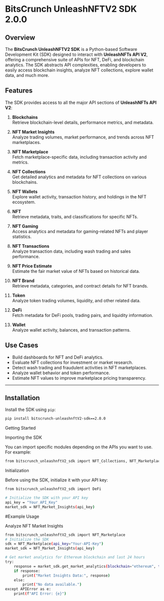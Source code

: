 # BitsCrunch UnleashNFTV2 SDK 2.0.0

## Overview

The **BitsCrunch UnleashNFTV2 SDK** is a Python-based Software Development Kit (SDK) designed to interact with **UnleashNFTs API V2**, offering a comprehensive suite of APIs for NFT, DeFi, and blockchain analytics. The SDK abstracts API complexities, enabling developers to easily access blockchain insights, analyze NFT collections, explore wallet data, and much more.

## Features

The SDK provides access to all the major API sections of **UnleashNFTs API V2**:

1. **Blockchains**  
   Retrieve blockchain-level details, performance metrics, and metadata.
   
2. **NFT Market Insights**  
   Analyze trading volumes, market performance, and trends across NFT marketplaces.
   
3. **NFT Marketplace**  
   Fetch marketplace-specific data, including transaction activity and metrics.
   
4. **NFT Collections**  
   Get detailed analytics and metadata for NFT collections on various blockchains.
   
5. **NFT Wallets**  
   Explore wallet activity, transaction history, and holdings in the NFT ecosystem.
   
6. **NFT**  
   Retrieve metadata, traits, and classifications for specific NFTs.
   
7. **NFT Gaming**  
   Access analytics and metadata for gaming-related NFTs and player statistics.
   
8. **NFT Transactions**  
   Analyze transaction data, including wash trading and sales performance.
   
9. **NFT Price Estimate**  
   Estimate the fair market value of NFTs based on historical data.
   
10. **NFT Brand**  
    Retrieve metadata, categories, and contract details for NFT brands.
    
11. **Token**  
    Analyze token trading volumes, liquidity, and other related data.
    
12. **DeFi**  
    Fetch metadata for DeFi pools, trading pairs, and liquidity information.
    
13. **Wallet**  
    Analyze wallet activity, balances, and transaction patterns.

## Use Cases

- Build dashboards for NFT and DeFi analytics.
- Evaluate NFT collections for investment or market research.
- Detect wash trading and fraudulent activities in NFT marketplaces.
- Analyze wallet behavior and token performance.
- Estimate NFT values to improve marketplace pricing transparency.

---

## Installation

Install the SDK using `pip`:

```bash
pip install bitscrunch-unleashnftV2-sdk==2.0.0
```

Getting Started

Importing the SDK

You can import specific modules depending on the APIs you want to use. For example:

```bash
from bitscrunch_unleashnftV2_sdk import NFT_Collections, NFT_Marketplace
```

Initialization

Before using the SDK, initialize it with your API key:

```bash
from bitscrunch_unleashnftV2_sdk import DeFi

# Initialize the SDK with your API key
api_key = "Your_API_Key"
market_sdk = NFT_Market_Insights(api_key)
```

#Example Usage

Analyze NFT Market Insights

```bash
from bitscrunch_unleashnftV2_sdk import NFT_Marketplace
# Initialize the SDK
sdk = NFT_Marketplace(api_key="Your-API-Key")
market_sdk = NFT_Market_Insights(api_key)

# Get market analytics for Ethereum blockchain and last 24 hours
try:
    response = market_sdk.get_market_analytics(blockchain="ethereum", time_range="24h")
    if response:
        print("Market Insights Data:", response)
    else:
        print("No data available.")
except APIError as e:
    print(f"API Error: {e}")

